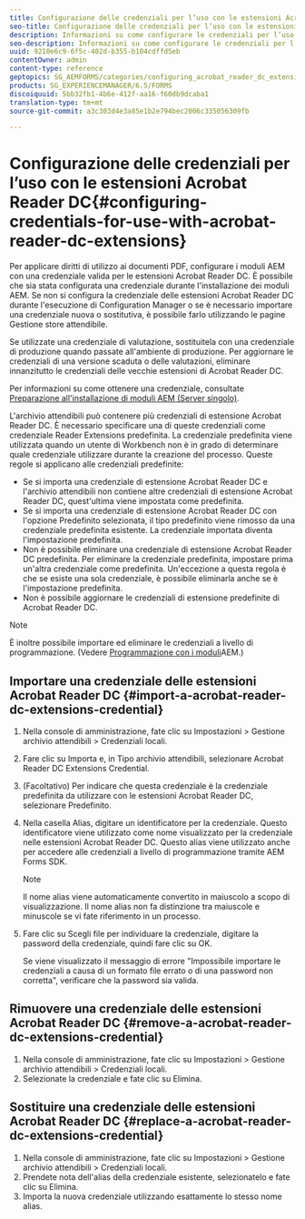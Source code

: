 ```yaml
---
title: Configurazione delle credenziali per l’uso con le estensioni Acrobat Reader DC
seo-title: Configurazione delle credenziali per l’uso con le estensioni Acrobat Reader DC
description: Informazioni su come configurare le credenziali per l’uso con le estensioni Acrobat Reader DC.
seo-description: Informazioni su come configurare le credenziali per l’uso con le estensioni Acrobat Reader DC.
uuid: 9210e6c9-6f5c-402d-b355-b104cdffd5eb
contentOwner: admin
content-type: reference
geptopics: SG_AEMFORMS/categories/configuring_acrobat_reader_dc_extensions
products: SG_EXPERIENCEMANAGER/6.5/FORMS
discoiquuid: 5bb32fb1-4b6e-412f-aa16-f60db9dcaba1
translation-type: tm+mt
source-git-commit: a3c303d4e3a85e1b2e794bec2006c335056309fb

---
```



# Configurazione delle credenziali per l’uso con le estensioni Acrobat Reader DC{#configuring-credentials-for-use-with-acrobat-reader-dc-extensions}

Per applicare diritti di utilizzo ai documenti PDF, configurare i moduli AEM con una credenziale valida per le estensioni Acrobat Reader DC. È possibile che sia stata configurata una credenziale durante l&#39;installazione dei moduli AEM. Se non si configura la credenziale delle estensioni Acrobat Reader DC durante l&#39;esecuzione di Configuration Manager o se è necessario importare una credenziale nuova o sostitutiva, è possibile farlo utilizzando le pagine Gestione store attendibile.

Se utilizzate una credenziale di valutazione, sostituitela con una credenziale di produzione quando passate all&#39;ambiente di produzione. Per aggiornare le credenziali di una versione scaduta o delle valutazioni, eliminare innanzitutto le credenziali delle vecchie estensioni di Acrobat Reader DC.

Per informazioni su come ottenere una credenziale, consultate [Preparazione all&#39;installazione di moduli AEM (Server singolo)](https://www.adobe.com/go/learn_aemforms_prepareInstallsingle_63).

L&#39;archivio attendibili può contenere più credenziali di estensione Acrobat Reader DC. È necessario specificare una di queste credenziali come credenziale Reader Extensions predefinita. La credenziale predefinita viene utilizzata quando un utente di Workbench non è in grado di determinare quale credenziale utilizzare durante la creazione del processo. Queste regole si applicano alle credenziali predefinite:

* Se si importa una credenziale di estensione Acrobat Reader DC e l&#39;archivio attendibili non contiene altre credenziali di estensione Acrobat Reader DC, quest&#39;ultima viene impostata come predefinita.
* Se si importa una credenziale di estensione Acrobat Reader DC con l&#39;opzione Predefinito selezionata, il tipo predefinito viene rimosso da una credenziale predefinita esistente. La credenziale importata diventa l&#39;impostazione predefinita.
* Non è possibile eliminare una credenziale di estensione Acrobat Reader DC predefinita. Per eliminare la credenziale predefinita, impostare prima un&#39;altra credenziale come predefinita. Un&#39;eccezione a questa regola è che se esiste una sola credenziale, è possibile eliminarla anche se è l&#39;impostazione predefinita.
* Non è possibile aggiornare le credenziali di estensione predefinite di Acrobat Reader DC.

>[!NOTE]
>
>È inoltre possibile importare ed eliminare le credenziali a livello di programmazione. (Vedere [Programmazione con i moduli](https://www.adobe.com/go/learn_aemforms_programming_63)AEM.)

## Importare una credenziale delle estensioni Acrobat Reader DC {#import-a-acrobat-reader-dc-extensions-credential}

1. Nella console di amministrazione, fate clic su Impostazioni > Gestione archivio attendibili > Credenziali locali.
1. Fare clic su Importa e, in Tipo archivio attendibili, selezionare Acrobat Reader DC Extensions Credential.
1. (Facoltativo) Per indicare che questa credenziale è la credenziale predefinita da utilizzare con le estensioni Acrobat Reader DC, selezionare Predefinito.
1. Nella casella Alias, digitare un identificatore per la credenziale. Questo identificatore viene utilizzato come nome visualizzato per la credenziale nelle estensioni Acrobat Reader DC. Questo alias viene utilizzato anche per accedere alle credenziali a livello di programmazione tramite AEM Forms SDK.

   >[!NOTE]
   >
   >Il nome alias viene automaticamente convertito in maiuscolo a scopo di visualizzazione. Il nome alias non fa distinzione tra maiuscole e minuscole se vi fate riferimento in un processo.

1. Fare clic su Scegli file per individuare la credenziale, digitare la password della credenziale, quindi fare clic su OK.

   Se viene visualizzato il messaggio di errore &quot;Impossibile importare le credenziali a causa di un formato file errato o di una password non corretta&quot;, verificare che la password sia valida.

## Rimuovere una credenziale delle estensioni Acrobat Reader DC {#remove-a-acrobat-reader-dc-extensions-credential}

1. Nella console di amministrazione, fate clic su Impostazioni > Gestione archivio attendibili > Credenziali locali.
1. Selezionate la credenziale e fate clic su Elimina.

## Sostituire una credenziale delle estensioni Acrobat Reader DC {#replace-a-acrobat-reader-dc-extensions-credential}

1. Nella console di amministrazione, fate clic su Impostazioni > Gestione archivio attendibili > Credenziali locali.
1. Prendete nota dell&#39;alias della credenziale esistente, selezionatelo e fate clic su Elimina.
1. Importa la nuova credenziale utilizzando esattamente lo stesso nome alias.

